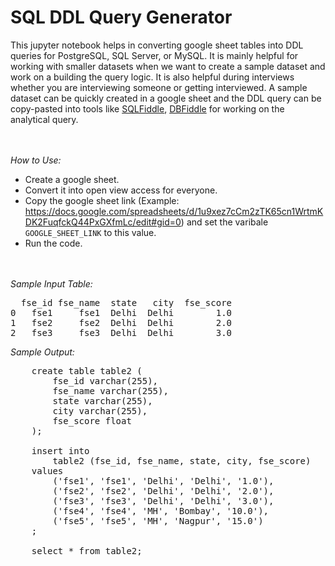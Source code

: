 # SQL DDL Query Generator

This jupyter notebook helps in converting google sheet tables into DDL queries for PostgreSQL, SQL Server, or MySQL. It is mainly helpful for working with smaller datasets when we want to create a sample dataset and work on a building the query logic. It is also helpful during interviews whether you are interviewing someone or getting interviewed. A sample dataset can be quickly created in a google sheet and the DDL query can be copy-pasted into tools like [SQLFiddle](http://sqlfiddle.com/), [DBFiddle](https://dbfiddle.uk/) for working on the analytical query.

<br><br>
*How to Use:*
- Create a google sheet.
- Convert it into open view access for everyone.
- Copy the google sheet link (Example: https://docs.google.com/spreadsheets/d/1u9xez7cCm2zTK65cn1WrtmKDK2FuqfckQ44PxGXfmLc/edit#gid=0) and set the varibale `GOOGLE_SHEET_LINK` to this value.
- Run the code.

<br><br>
*Sample Input Table:*
<pre>
  fse_id fse_name  state   city  fse_score
0   fse1     fse1  Delhi  Delhi        1.0
1   fse2     fse2  Delhi  Delhi        2.0
2   fse3     fse3  Delhi  Delhi        3.0
</pre>

*Sample Output:*

<pre>
    create table table2 (
    	fse_id varchar(255),
        fse_name varchar(255),
        state varchar(255),
        city varchar(255),
        fse_score float
    );
    
    insert into 
        table2 (fse_id, fse_name, state, city, fse_score) 
    values
        ('fse1', 'fse1', 'Delhi', 'Delhi', '1.0'),
        ('fse2', 'fse2', 'Delhi', 'Delhi', '2.0'),
        ('fse3', 'fse3', 'Delhi', 'Delhi', '3.0'),
        ('fse4', 'fse4', 'MH', 'Bombay', '10.0'),
        ('fse5', 'fse5', 'MH', 'Nagpur', '15.0')
    ;
    
    select * from table2;
</pre>
